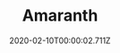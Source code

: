 ---
templateKey: blog-post
title: Amaranth
type: vegetable
description: A purple grain cultivated by an ancient civilization.
featuredpost: false
date: 2020-02-10T00:00:02.711Z
featuredimage: /img/Amaranth.png
sellPrice: 150
tags: 
  - vegetable
---